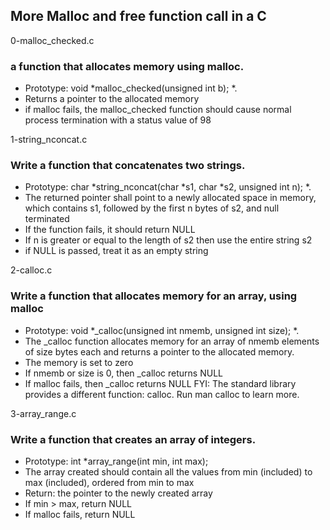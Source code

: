## More Malloc and free function call in a C

0-malloc_checked.c
### a function that allocates memory using malloc.
* Prototype: void *malloc_checked(unsigned int b); *.
* Returns a pointer to the allocated memory
* if malloc fails, the malloc_checked function should cause normal process termination with a status value of 98

1-string_nconcat.c
### Write a function that concatenates two strings.
* Prototype: char *string_nconcat(char *s1, char *s2, unsigned int n); *.
* The returned pointer shall point to a newly allocated space in memory, which contains s1, followed by the first n bytes of s2, and null terminated
* If the function fails, it should return NULL
* If n is greater or equal to the length of s2 then use the entire string s2
* if NULL is passed, treat it as an empty string

2-calloc.c
### Write a function that allocates memory for an array, using malloc
* Prototype: void  *_calloc(unsigned int nmemb, unsigned int size); *.
* The _calloc function allocates memory for an array of nmemb elements of size bytes each and returns a pointer to the allocated memory. 
* The memory is set to zero
* If nmemb or size is 0, then _calloc returns NULL
* If malloc fails, then _calloc returns NULL 
FYI: The standard library provides a different function: calloc. Run man calloc to learn more.

3-array_range.c
### Write a function that creates an array of integers.
* Prototype: int *array_range(int min, int max);
* The array created should contain all the values from min (included) to max (included), ordered from min to max
* Return: the pointer to the newly created array
* If min > max, return NULL
* If malloc fails, return NULL
